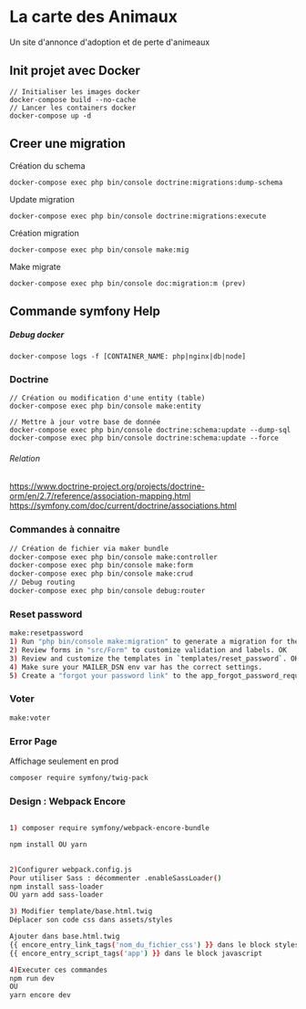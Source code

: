 # La carte des Animaux
Un site d'annonce d'adoption et de perte d'animeaux

## Init projet avec Docker

```
// Initialiser les images docker
docker-compose build --no-cache
// Lancer les containers docker
docker-compose up -d
```

## Creer une migration
Création du schema
```
docker-compose exec php bin/console doctrine:migrations:dump-schema
```

Update migration
```
docker-compose exec php bin/console doctrine:migrations:execute  
```

Création migration
```
docker-compose exec php bin/console make:mig
```

Make migrate
```
docker-compose exec php bin/console doc:migration:m (prev)
```


## Commande symfony Help

##### Debug docker
```
docker-compose logs -f [CONTAINER_NAME: php|nginx|db|node]
```

### Doctrine
```
// Création ou modification d'une entity (table)
docker-compose exec php bin/console make:entity

// Mettre à jour votre base de donnée
docker-compose exec php bin/console doctrine:schema:update --dump-sql
docker-compose exec php bin/console doctrine:schema:update --force
```
###### Relation
https://www.doctrine-project.org/projects/doctrine-orm/en/2.7/reference/association-mapping.html
https://symfony.com/doc/current/doctrine/associations.html

### Commandes à connaitre 
```bash
// Création de fichier via maker bundle
docker-compose exec php bin/console make:controller
docker-compose exec php bin/console make:form
docker-compose exec php bin/console make:crud
// Debug routing
docker-compose exec php bin/console debug:router
```

### Reset password
````bash
make:resetpassword
1) Run "php bin/console make:migration" to generate a migration for the new "App\Entity\ResetPasswordRequest" entity. OK
2) Review forms in "src/Form" to customize validation and labels. OK
3) Review and customize the templates in `templates/reset_password`. OK
4) Make sure your MAILER_DSN env var has the correct settings.
5) Create a "forgot your password link" to the app_forgot_password_request route on your login form. OK
````

### Voter
````bash
make:voter
````

### Error Page
Affichage seulement en prod
````bash
composer require symfony/twig-pack
````

### Design : Webpack Encore 

````bash

1) composer require symfony/webpack-encore-bundle

npm install OU yarn  
 

2)Configurer webpack.config.js
Pour utiliser Sass : décommenter .enableSassLoader()
npm install sass-loader   
OU yarn add sass-loader

3) Modifier template/base.html.twig
Déplacer son code css dans assets/styles

Ajouter dans base.html.twig
{{ encore_entry_link_tags('nom_du_fichier_css') }} dans le block stylesheets
{{ encore_entry_script_tags('app') }} dans le block javascript 

4)Executer ces commandes 
npm run dev 
OU
yarn encore dev 
````
